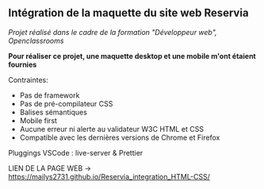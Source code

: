 ## Intégration de la maquette du site web Reservia

*Projet réalisé dans le cadre de la formation "Développeur web", Openclassrooms*

**Pour réaliser ce projet, une maquette desktop et une mobile m'ont étaient fournies**

Contraintes:

* Pas de framework
* Pas de pré-compilateur CSS
* Balises sémantiques
* Mobile first
* Aucune erreur ni alerte au validateur W3C HTML et CSS
* Compatible avec les dernières versions de Chrome et Firefox

Pluggings VSCode : live-server & Prettier

LIEN DE LA PAGE WEB -> https://mailys2731.github.io/Reservia_integration_HTML-CSS/
